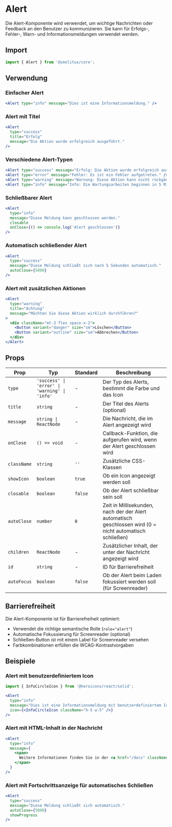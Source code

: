 # Alert

Die Alert-Komponente wird verwendet, um wichtige Nachrichten oder Feedback an den Benutzer zu kommunizieren. Sie kann für Erfolgs-, Fehler-, Warn- und Informationsmeldungen verwendet werden.

## Import

```jsx
import { Alert } from '@smolitux/core';
```

## Verwendung

### Einfacher Alert

```jsx
<Alert type="info" message="Dies ist eine Informationsmeldung." />
```

### Alert mit Titel

```jsx
<Alert 
  type="success" 
  title="Erfolg" 
  message="Die Aktion wurde erfolgreich ausgeführt." 
/>
```

### Verschiedene Alert-Typen

```jsx
<Alert type="success" message="Erfolg: Die Aktion wurde erfolgreich ausgeführt." />
<Alert type="error" message="Fehler: Es ist ein Fehler aufgetreten." />
<Alert type="warning" message="Warnung: Diese Aktion kann nicht rückgängig gemacht werden." />
<Alert type="info" message="Info: Die Wartungsarbeiten beginnen in 5 Minuten." />
```

### Schließbarer Alert

```jsx
<Alert 
  type="info" 
  message="Diese Meldung kann geschlossen werden." 
  closable 
  onClose={() => console.log('Alert geschlossen')} 
/>
```

### Automatisch schließender Alert

```jsx
<Alert 
  type="success" 
  message="Diese Meldung schließt sich nach 5 Sekunden automatisch." 
  autoClose={5000} 
/>
```

### Alert mit zusätzlichen Aktionen

```jsx
<Alert 
  type="warning" 
  title="Achtung" 
  message="Möchten Sie diese Aktion wirklich durchführen?"
>
  <div className="mt-3 flex space-x-2">
    <Button variant="danger" size="sm">Löschen</Button>
    <Button variant="outline" size="sm">Abbrechen</Button>
  </div>
</Alert>
```

## Props

| Prop | Typ | Standard | Beschreibung |
|------|-----|----------|-------------|
| `type` | `'success' \| 'error' \| 'warning' \| 'info'` | - | Der Typ des Alerts, bestimmt die Farbe und das Icon |
| `title` | `string` | - | Der Titel des Alerts (optional) |
| `message` | `string \| ReactNode` | - | Die Nachricht, die im Alert angezeigt wird |
| `onClose` | `() => void` | - | Callback-Funktion, die aufgerufen wird, wenn der Alert geschlossen wird |
| `className` | `string` | `''` | Zusätzliche CSS-Klassen |
| `showIcon` | `boolean` | `true` | Ob ein Icon angezeigt werden soll |
| `closable` | `boolean` | `false` | Ob der Alert schließbar sein soll |
| `autoClose` | `number` | `0` | Zeit in Millisekunden, nach der der Alert automatisch geschlossen wird (0 = nicht automatisch schließen) |
| `children` | `ReactNode` | - | Zusätzlicher Inhalt, der unter der Nachricht angezeigt wird |
| `id` | `string` | - | ID für Barrierefreiheit |
| `autoFocus` | `boolean` | `false` | Ob der Alert beim Laden fokussiert werden soll (für Screenreader) |

## Barrierefreiheit

Die Alert-Komponente ist für Barrierefreiheit optimiert:

- Verwendet die richtige semantische Rolle (`role="alert"`)
- Automatische Fokussierung für Screenreader (optional)
- Schließen-Button ist mit einem Label für Screenreader versehen
- Farbkombinationen erfüllen die WCAG-Kontrastvorgaben

## Beispiele

### Alert mit benutzerdefiniertem Icon

```jsx
import { InfoCircleIcon } from '@heroicons/react/solid';

<Alert 
  type="info" 
  message="Dies ist eine Informationsmeldung mit benutzerdefiniertem Icon." 
  icon={<InfoCircleIcon className="h-5 w-5" />} 
/>
```

### Alert mit HTML-Inhalt in der Nachricht

```jsx
<Alert 
  type="info" 
  message={
    <span>
      Weitere Informationen finden Sie in der <a href="/docs" className="underline">Dokumentation</a>.
    </span>
  } 
/>
```

### Alert mit Fortschrittsanzeige für automatisches Schließen

```jsx
<Alert 
  type="success" 
  message="Diese Meldung schließt sich automatisch." 
  autoClose={5000}
  showProgress
/>
```